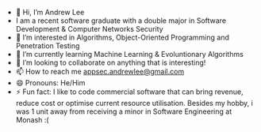 - 👋 Hi, I’m Andrew Lee
- I am a recent software graduate with a double major in Software Development & Computer Networks Security
- 👀 I’m interested in Algorithms, Object-Oriented Programming and Penetration Testing
- 🌱 I’m currently learning Machine Learning & Evoluntionary Algorithms
- 💞️ I’m looking to collaborate on anything that is interesting!
- 📫 How to reach me appsec.andrewlee@gmail.com
- 😄 Pronouns: He/Him
- ⚡ Fun fact: I like to code commercial software that can bring revenue, reduce cost or optimise current resource utilisation. Besides my hobby, i was 1 unit away from receiving a minor in Software Engineering at Monash :(

<!---
appsecandrewlee/appsecandrewlee is a ✨ special ✨ repository because its `README.md` (this file) appears on your GitHub profile.
You can click the Preview link to take a look at your changes.
--->
